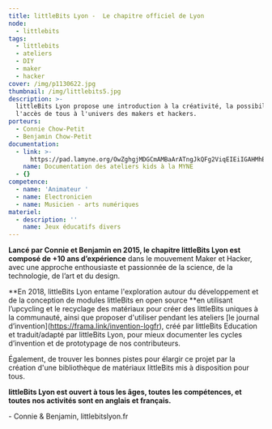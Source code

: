```yaml
---
title: littleBits Lyon -  Le chapitre officiel de Lyon
node:
  - littlebits
tags:
  - littlebits
  - ateliers
  - DIY
  - maker
  - hacker
cover: /img/p1130622.jpg
thumbnail: /img/littlebits5.jpg
description: >-
  littleBits Lyon propose une introduction à la créativité, la possibilité et
  l'accès de tous à l'univers des makers et hackers.
porteurs:
  - Connie Chow-Petit
  - Benjamin Chow-Petit
documentation:
  - link: >-
      https://pad.lamyne.org/OwZghgjMDGCmAMBaArATngJkQFg2ViqEIEiIGAHMhBACaqyzbJA=#
    name: Documentation des ateliers kids à la MYNE
  - {}
competence:
  - name: 'Animateur '
  - name: Electronicien
  - name: Musicien - arts numériques
materiel:
  - description: ''
    name: Jeux éducatifs divers
---
```

**Lancé par Connie et Benjamin en 2015, le chapitre littleBits Lyon est composé de +10 ans d’expérience** dans le mouvement Maker et Hacker, avec une approche enthousiaste et passionnée de la science, de la technologie, de l’art et du design.

**En 2018, littleBits Lyon entame l'exploration autour du développement et de la conception de modules littleBits en open source **en utilisant l’upcycling et le recyclage des matériaux pour créer des littleBits uniques à la communauté, ainsi que proposer d'utiliser pendant les ateliers \[le journal d’invention](https://frama.link/invention-logfr), créé par littleBits Education et traduit/adapté par littleBits Lyon, pour mieux documenter les cycles d’invention et de prototypage de nos contributeurs. 

Également, de trouver les bonnes pistes pour élargir ce projet par la création d'une bibliothèque de matériaux littleBits mis à disposition pour tous.

**littleBits Lyon est ouvert à tous les âges, toutes les compétences, et toutes nos activités sont en anglais et français.**

\- Connie & Benjamin, littlebitslyon.fr
